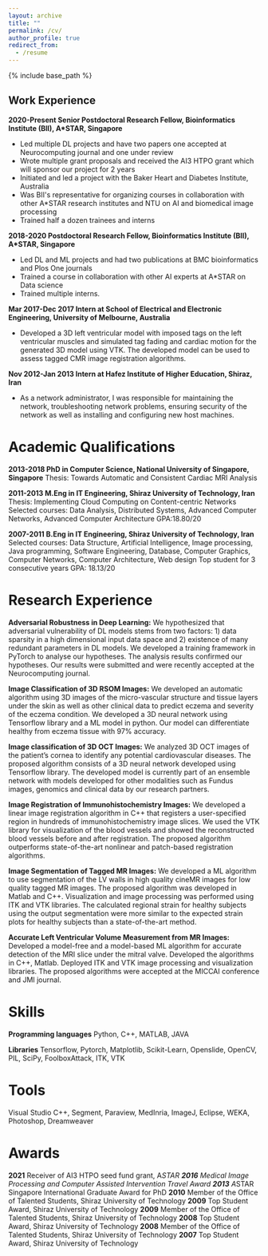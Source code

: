 ```yaml
---
layout: archive
title: ""
permalink: /cv/
author_profile: true
redirect_from:
  - /resume
---
```


{% include base_path %}

Work Experience
----
**2020-Present	Senior Postdoctoral Research Fellow, Bioinformatics Institute (BII), A*STAR, Singapore**
* Led multiple DL projects and have two papers one accepted at Neurocomputing journal and one under review
* Wrote multiple grant proposals and received the AI3 HTPO grant which will sponsor our project for 2 years
* Initiated and led a project with the Baker Heart and Diabetes Institute, Australia
* Was BII's representative for organizing courses in collaboration with other A*STAR research institutes and NTU on AI and biomedical image processing
* Trained half a dozen trainees and interns

**2018-2020 Postdoctoral Research Fellow, Bioinformatics Institute (BII), A*STAR, Singapore**
* Led DL and ML projects and had two publications at BMC bioinformatics and Plos One journals
* Trained a course in collaboration with other AI experts at A*STAR on Data science
* Trained multiple interns.

**Mar 2017-Dec 2017 Intern at School of Electrical and Electronic Engineering, University of Melbourne, Australia**
* Developed a 3D left ventricular model with imposed tags on the left ventricular muscles and simulated tag fading and cardiac motion for the generated 3D model using VTK. The developed model can be used to assess tagged CMR image registration algorithms. 

**Nov 2012-Jan 2013	Intern at Hafez Institute of Higher Education, Shiraz, Iran**
* As a network administrator, I was responsible for maintaining the network, troubleshooting network problems, ensuring security of the network as well as installing and configuring new host machines.
 

Academic Qualifications
======
**2013-2018 PhD in Computer Science, National University of Singapore, Singapore**
Thesis: Towards Automatic and Consistent Cardiac MRI Analysis

**2011-2013 M.Eng in IT Engineering, Shiraz University of Technology, Iran**
Thesis: Implementing Cloud Computing on Content-centric Networks
Selected courses: Data Analysis, Distributed Systems, Advanced Computer Networks, Advanced Computer Architecture
GPA:18.80/20
 
**2007-2011 B.Eng in IT Engineering, Shiraz University of Technology, Iran**
Selected courses: Data Structure, Artificial Intelligence, Image processing, Java programming, Software Engineering, Database, Computer Graphics, Computer Networks, Computer Architecture, Web design
Top student for 3 consecutive years
GPA: 18.13/20

 
Research Experience
======
**Adversarial Robustness in Deep Learning:**
We hypothesized that adversarial vulnerability of DL models stems from two factors: 1) data sparsity in a high dimensional input data space and 2) existence of many redundant parameters in DL models. We developed a training framework in PyTorch to analyse our hypotheses. The analysis results confirmed our hypotheses. Our results were submitted and were recently accepted at the Neurocomputing journal.

**Image Classification of 3D RSOM Images:**
We developed an automatic algorithm using 3D images of the micro-vascular structure and tissue layers under the skin as well as other clinical data to predict eczema and severity of the eczema condition. We developed a 3D neural network using Tensorflow library and a ML model in python. Our model can differentiate healthy from eczema tissue with 97% accuracy.

**Image classification of 3D OCT Images:**
We analyzed 3D OCT images of the patient’s cornea to identify any potential cardiovascular diseases. The proposed algorithm consists of a 3D neural network developed using Tensorflow library. The developed model is currently part of an ensemble network with models developed for other modalities such as Fundus images, genomics and clinical data by our research partners.

**Image Registration of Immunohistochemistry Images:** 
We developed a linear image registration algorithm in C++ that registers a user-specified region in hundreds of immunohistochemistry image slices. We used the VTK library for visualization of the blood vessels and showed the reconstructed blood vessels before and after registration. The proposed algorithm outperforms state-of-the-art nonlinear and patch-based registration algorithms.  

**Image Segmentation of Tagged MR Images:**
We developed a ML algorithm to use segmentation of the LV walls in high quality cineMR images for low quality tagged MR images. The proposed algorithm was developed in Matlab and C++. Visualization and image processing was performed using ITK and VTK libraries. The calculated regional strain for healthy subjects using the output segmentation were more similar to the expected strain plots for healthy subjects than a state-of-the-art method. 

**Accurate Left Ventricular Volume Measurement from MR Images:**
Developed a model-free and a model-based ML algorithm for accurate detection of the MRI slice under the mitral valve. Developed the algorithms in C++, Matlab. Deployed ITK and VTK image processing and visualization libraries. The proposed algorithms were accepted at the MICCAI conference and JMI journal.  

 
Skills
======
**Programming languages**
Python, C++, MATLAB, JAVA

**Libraries**
Tensorflow, Pytorch, Matplotlib, Scikit-Learn, Openslide, OpenCV, PIL, SciPy, FoolboxAttack, ITK, VTK


Tools
======
Visual Studio C++, Segment, Paraview, MedInria, ImageJ, Eclipse, WEKA, Photoshop, Dreamweaver


Awards
=====

**2021**	Receiver of AI3 HTPO seed fund grant, A*STAR
**2016**	Medical Image Processing and Computer Assisted Intervention Travel Award
**2013**	A*STAR Singapore International Graduate Award for PhD
**2010**	Member of the Office of Talented Students, Shiraz University of Technology
**2009**	Top Student Award, Shiraz University of Technology
**2009**	Member of the Office of Talented Students, Shiraz University of Technology
**2008**	Top Student Award, Shiraz University of Technology
**2008**	Member of the Office of Talented Students, Shiraz University of Technology
**2007**	Top Student Award, Shiraz University of Technology